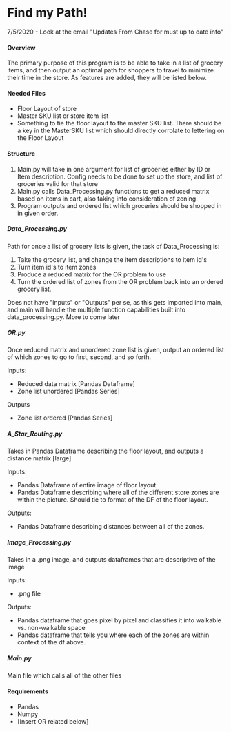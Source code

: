 # Find my Path!

7/5/2020 - Look at the email "Updates From Chase for must up to date info"


#### Overview

The primary purpose of this program is to be able to take in a list of grocery items, and then output an optimal path for shoppers to travel to minimize their time in the store. As features are added, they will be listed below.


#### Needed Files

* Floor Layout of store
* Master SKU list or store item list
* Something to tie the floor layout to the master SKU list. There should be a key in the MasterSKU list which should directly corrolate to lettering on the Floor Layout


#### Structure

1. Main.py will take in one argument for list of groceries either by ID or Item description. Config needs to be done to set up the store, and list of groceries valid for that store
2. Main.py calls Data_Processing.py functions to get a reduced matrix based on items in cart, also taking into consideration of zoning.
3. Program outputs and ordered list which groceries should be shopped in in given order.

##### Data_Processing.py

Path for once a list of grocery lists is given, the task of Data_Processing is:

1. Take the grocery list, and change the item descriptions to item id's
2. Turn item id's to item zones 
3. Produce a reduced matrix for the OR problem to use
4. Turn the ordered list of zones from the OR problem back into an ordered grocery list.

Does not have "inputs" or "Outputs" per se, as this gets imported into main, and main will handle the multiple function capabilities built into data_processing.py. More to come later

##### OR.py

Once reduced matrix and unordered zone list is given, output an ordered list of which zones to go to first, second, and so forth.

Inputs:
* Reduced data matrix [Pandas Dataframe]
* Zone list unordered [Pandas Series]

Outputs
* Zone list ordered [Pandas Series]


##### A_Star_Routing.py

Takes in Pandas Dataframe describing the floor layout, and outputs a distance matrix [large]

Inputs:
* Pandas Dataframe of entire image of floor layout
* Pandas Dataframe describing where all of the different store zones are within the picture. Should tie to format of the DF of the floor layout.

Outputs:
* Pandas Dataframe describing distances between all of the zones.

##### Image_Processing.py

Takes in a .png image, and outputs dataframes that are descriptive of the image

Inputs:
* .png file

Outputs:
* Pandas dataframe that goes pixel by pixel and classifies it into walkable vs. non-walkable space
* Pandas dataframe that tells you where each of the zones are within context of the df above.

##### Main.py

Main file which calls all of the other files

#### Requirements

* Pandas
* Numpy
* [Insert OR related below]




